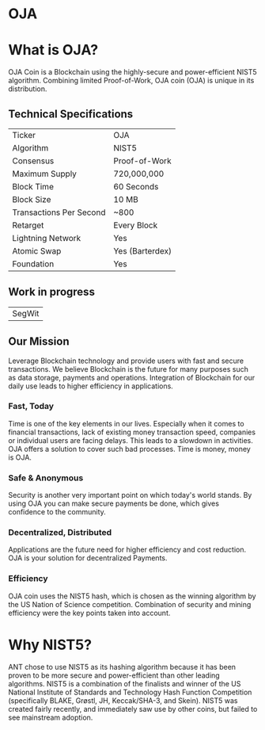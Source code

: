 # OJA

 

# What is OJA?
OJA Coin is a Blockchain using the highly-secure and power-efficient NIST5 algorithm. Combining limited Proof-of-Work, OJA coin (OJA) is unique in its distribution. 

<a name="specifications"></a>
## Technical Specifications
<table>
<tr> <td>Ticker</td><td>OJA</td></tr>
<tr> <td>Algorithm</td><td>NIST5</td></tr>
<tr> <td>Consensus</td><td>Proof-of-Work</td></tr>
<tr> <td>Maximum Supply</td><td>720,000,000 </td></tr>
<tr> <td>Block Time</td><td>60 Seconds</td></tr>
<tr> <td>Block Size</td><td>10 MB</td></tr>
<tr> <td>Transactions Per Second</td><td>~800</td></tr>
<tr> <td>Retarget</td><td>Every Block</td></tr>
<tr> <td>Lightning Network</td><td>Yes</td></tr>
<tr> <td>Atomic Swap</td><td>Yes (Barterdex)</td></tr>
<tr> <td>Foundation</td><td>Yes</td></tr>
</table>

## Work in progress
<table>
<tr> <td>SegWit</td></tr>
</table>




## Our Mission
Leverage Blockchain technology and provide users with fast and secure transactions.
We believe Blockchain is the future for many purposes such as data storage, payments and operations. Integration of Blockchain for our daily use leads to higher efficiency in applications.

### Fast, Today
Time is one of the key elements in our lives. Especially when it comes to financial transactions, lack of existing money transaction speed, companies or individual users are facing delays. This leads to a slowdown in activities. OJA offers a solution to cover such bad processes. Time is money, money is OJA.

### Safe & Anonymous
Security is another very important point on which today's world stands. By using OJA you can make secure payments be done, which gives confidence to the community.

### Decentralized, Distributed
Applications are the future need for higher efficiency and cost reduction. OJA is your solution for decentralized Payments.

### Efficiency
OJA coin uses the NIST5 hash, which is chosen as the winning algorithm by the US Nation of Science competition. Combination of security and mining efficiency were the key points taken into account.


# Why NIST5?
ANT chose to use NIST5 as its hashing algorithm because it has been proven to be more secure and power-efficient than other leading algorithms. NIST5 is a combination of the finalists and winner of the US National Institute of Standards and Technology Hash Function Competition (specifically BLAKE, Grøstl, JH, Keccak/SHA-3, and Skein). NIST5 was created fairly recently, and immediately saw use by other coins, but failed to see mainstream adoption.
